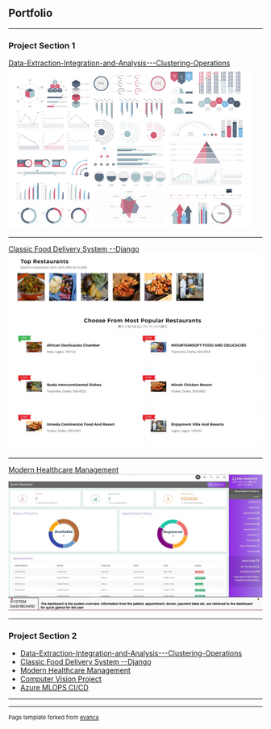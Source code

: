 ## Portfolio

---

### Project Section 1 

[Data-Extraction-Integration-and-Analysis---Clustering-Operations](https://github.com/george-mountain/Data-Extraction-Integration-and-Analysis---Clustering-Operations/)
<img src="images/dummy_thumbnail.jpg?raw=true"/>

---
[Classic Food Delivery System --Django](https://github.com/george-mountain/Classic-Food-Delivery-System---Django/)
<img src="images/foodWEB.jpg?raw=true"/>

---
[Modern Healthcare Management](https://github.com/george-mountain/modern-healthcare-management-system/)
<img src="images/health.jpg?raw=true"/>

---

### Project Section 2

- [Data-Extraction-Integration-and-Analysis---Clustering-Operations](https://github.com/george-mountain/Data-Extraction-Integration-and-Analysis---Clustering-Operations/)
- [Classic Food Delivery System --Django](https://github.com/george-mountain/Classic-Food-Delivery-System---Django/)
- [Modern Healthcare Management](https://github.com/george-mountain/modern-healthcare-management-system/)
- [Computer Vision Project](https://github.com/george-mountain/Computer-VIsion---Cardiac-Detection-Project/)
- [Azure MLOPS CI/CD](https://github.com/george-mountain/Azure-MLOPS---Continous-Integration-and-Deployment/)

---




---
<p style="font-size:11px">Page template forked from <a href="https://github.com/evanca/quick-portfolio">evanca</a></p>
<!-- Remove above link if you don't want to attibute -->
